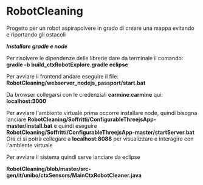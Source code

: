 # RobotCleaning
Progetto per un robot aspirapolvere in grado di creare una mappa evitando e riportando gli ostacoli

***Installare gradle e node***

Per risolvere le dipendenze delle librerie dare da terminale il comando:
**gradle -b build_ctxRobotExplore.gradle eclipse**

Per avviare il frontend andare eseguire il file:
**RobotCleaning/webserver_nodejs_passport/start.bat**

Da browser collegarsi con le credenziali **carmine**:**carmine** qui:
**localhost:3000**

Per avviare l'ambiente virtuale prima occorre installare node, quindi bisogna lanciare
**RobotCleaning/Soffritti/ConfigurableThreejsApp-master/install.bat**
e quindi eseguire
**RobotCleaning/Soffritti/ConfigurableThreejsApp-master/startServer.bat**
Ora ci si potrà collegare a
**localhost:8088**
per visualizzare e interagire con l'ambiente virtuale

Per avviare il sistema quindi serve lanciare da eclipse

**RobotCleaning/blob/master/src-gen/it/unibo/ctxSensors/MainCtxRobotCleaner.java**


 
